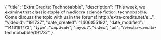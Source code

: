 {
    "title": "Extra Credits: Technobabble",
    "description": "This week, we examine that classic staple of mediocre science fiction: technobabble. Come discuss the topic with us in the forums! http:\/\/extra-credits.net\/e...",
    "videoid": "191737",
    "date_created": "1406055192",
    "date_modified": "1418181773",
    "type": "captivate",
    "layout": "video",
    "url": "\/v\/extra-credits-technobabble\/191737"
}